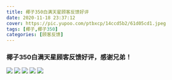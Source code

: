 ```yaml
---
title: 椰子350白满天星顾客反馈好评
date: 2020-11-18 23:37:12
cover: https://pic.yupoo.com/ptbxcp/14ccd5b2/61d05cd1.jpeg
tags: [椰子,椰子350]
categories: [顾客反馈]
---
```


###  椰子350白满天星顾客反馈好评，感谢兄弟！
![](https://pic.yupoo.com/ptbxcp/a39e8c28/0b58f712.jpeg)
![](https://pic.yupoo.com/ptbxcp/a8321944/30b5dcd8.jpeg)
![](https://pic.yupoo.com/ptbxcp/1c891db0/94670dce.jpeg)
![](https://pic.yupoo.com/ptbxcp/43756314/f7860082.jpeg)
![](https://pic.yupoo.com/ptbxcp/14ccd5b2/61d05cd1.jpeg)

